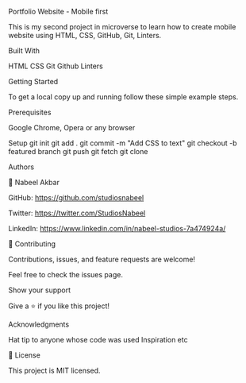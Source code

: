 Portfolio Website - Mobile first

This is my second project in microverse to learn how to create mobile website using HTML, CSS, GitHub, Git, Linters. 


Built With

HTML CSS Git Github Linters

Getting Started

To get a local copy up and running follow these simple example steps.

Prerequisites

Google Chrome, Opera or any browser

Setup
git init
git add .
git commit -m "Add CSS to text"
git checkout -b featured branch
git push 
git fetch
git clone

Authors

👤 Nabeel Akbar

GitHub: https://github.com/studiosnabeel

Twitter: https://twitter.com/StudiosNabeel

LinkedIn: https://www.linkedin.com/in/nabeel-studios-7a474924a/

🤝 Contributing

Contributions, issues, and feature requests are welcome!

Feel free to check the issues page.

Show your support

Give a ⭐️ if you like this project!

Acknowledgments

Hat tip to anyone whose code was used
Inspiration
etc

📝 License

This project is MIT licensed.
